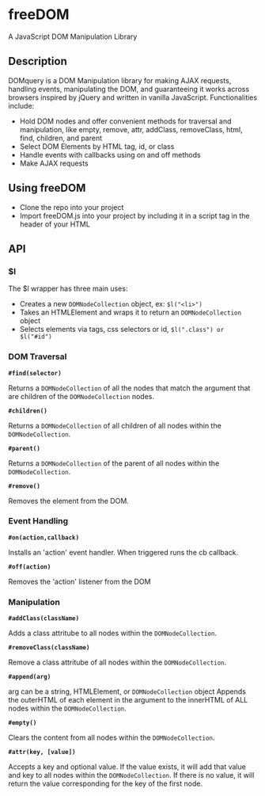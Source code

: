 # freeDOM

A JavaScript DOM Manipulation Library 

## Description
DOMquery is a DOM Manipulation library for making AJAX requests, handling events, manipulating the DOM, and guaranteeing it works across browsers inspired by jQuery and written in vanilla JavaScript. 
Functionalities include:

* Hold DOM nodes and offer convenient methods for traversal and manipulation, like empty, remove, attr, addClass, removeClass, html, find, children, and parent
* Select DOM Elements by HTML tag, id, or class
* Handle events with callbacks using on and off methods
* Make AJAX requests

## Using freeDOM
* Clone the repo into your project
* Import freeDOM.js into your project by including it in a script tag in the header of your HTML

## API

### $l

The $l wrapper has three main uses:
* Creates a new `DOMNodeCollection` object, ex: `$l("<li>")`
* Takes an HTMLElement and wraps it to return an `DOMNodeCollection` object
* Selects elements via tags, css selectors or id, `$l(".class") or $l("#id")`

### DOM Traversal

**`#find(selector)`** 

Returns a `DOMNodeCollection` of all the nodes that match the argument that are children of the `DOMNodeCollection` nodes.  


**`#children()`** 

Returns a `DOMNodeCollection` of all children of all nodes within the `DOMNodeCollection`.  


**`#parent()`**  

Returns a `DOMNodeCollection` of the parent of all nodes within the `DOMNodeCollection`.  

  
**`#remove()`**

Removes the element from the DOM.

### Event Handling

**`#on(action,callback)`** 

Installs an 'action' event handler. When triggered runs the cb callback.


**`#off(action)`** 

Removes the 'action' listener from the DOM

### Manipulation

**`#addClass(className)`**

Adds a class attritube to all nodes within the `DOMNodeCollection`.  

**`#removeClass(className)`**

Remove a class attritube of all nodes within the `DOMNodeCollection`.  

**`#append(arg)`**

arg can be a string, HTMLElement, or `DOMNodeCollection` object
Appends the outerHTML of each element in the argument to the innerHTML of ALL nodes within the `DOMNodeCollection`.


**`#empty()`**

Clears the content from all nodes within the `DOMNodeCollection`.

**`#attr(key, [value])`**

Accepts a key and optional value. 
If the value exists, it will add that value and key to all nodes within the `DOMNodeCollection`.
If there is no value, it will return the value corresponding for the key of the first node.
